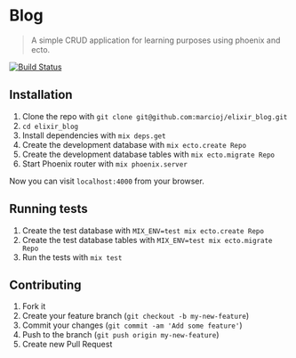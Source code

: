 # Blog

> A simple CRUD application for learning purposes using phoenix and ecto.

[![Build Status][travis_badge]][travis]

## Installation

1. Clone the repo with `git clone git@github.com:marcioj/elixir_blog.git`
1. `cd elixir_blog`
1. Install dependencies with `mix deps.get`
1. Create the development database with `mix ecto.create Repo`
1. Create the development database tables with `mix ecto.migrate Repo`
1. Start Phoenix router with `mix phoenix.server`

Now you can visit `localhost:4000` from your browser.

## Running tests

1. Create the test database with `MIX_ENV=test mix ecto.create Repo`
1. Create the test database tables with `MIX_ENV=test mix ecto.migrate Repo`
1. Run the tests with `mix test`

## Contributing

1. Fork it
2. Create your feature branch (`git checkout -b my-new-feature`)
3. Commit your changes (`git commit -am 'Add some feature'`)
4. Push to the branch (`git push origin my-new-feature`)
5. Create new Pull Request

[travis]: https://travis-ci.org/marcioj/elixir_blog
[travis_badge]: https://api.travis-ci.org/marcioj/elixir_blog.svg?branch=master
